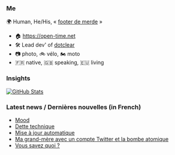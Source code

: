### Me

🌍 Human, He/His, « [footer de merde](https://open-time.net/post/2013/07/17/La-veritable-histoire-du-Footer-de-merde-) » 
* 🏠 https://open-time.net 
* 🛠️ Lead dev' of [dotclear](https://git.dotclear.org/dev/dotclear)
* 📷 photo, 🚲 vélo, 🏍️ moto 
* 🇫🇷 native, 🇬🇧 speaking, 🇪🇺 living

### Insights

[![GitHub Stats](https://github-readme-stats-sigma-five.vercel.app/api?username=franck-paul)](https://github.com/franck-paul)

### Latest news / Dernières nouvelles (in French)

<!-- BLOG-POST-LIST:START -->
- [Mood](https://open-time.net/post/2025/10/28/Mood)
- [Dette technique](https://open-time.net/post/2025/10/27/Dette-technique)
- [Mise à jour automatique](https://open-time.net/post/2025/10/26/Mise-a-jour-automatique)
- [Ma grand-mère avec un compte Twitter et la bombe atomique](https://open-time.net/post/2025/10/25/Ma-grand-mere-avec-un-compte-Twitter-et-la-bombe-atomique)
- [Vous savez quoi ?](https://open-time.net/post/2025/10/24/Vous-savez-quoi)
<!-- BLOG-POST-LIST:END -->
